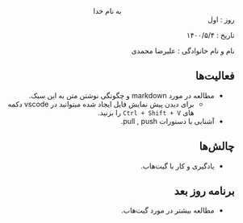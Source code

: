 <div dir="rtl" align="center">
به نام خدا
</div>
<div dir="rtl" align="right">
روز : اول


تاریخ : ۱۴۰۰/۵/۴

نام و نام خانوادگی : علیرضا محمدی

## فعالیت‌ها
* مطالعه در مورد markdown و چگونگی نوشتن متن به این سبک.
  * برای دیدن پیش نمایش فایل ایجاد شده میتوانید در vscode دکمه های `Ctrl + Shift + V` را بزنید.
* آشنایی با دستورات pull , push.
## چالش‌ها
* یادگیری و کار با گیت‌هاب.
## برنامه روز بعد
* مطالعه بیشتر در مورد گیت‌هاب.
</div>


